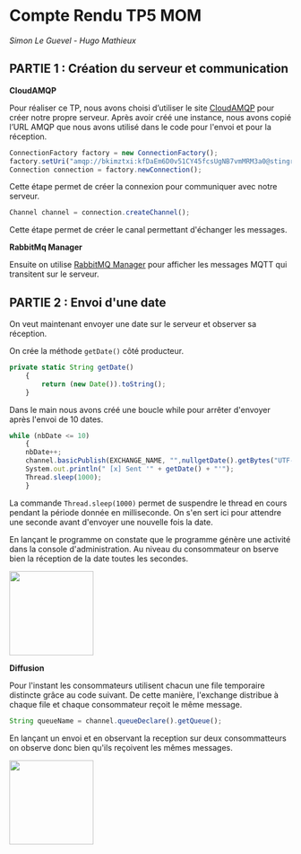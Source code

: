 # Compte Rendu TP5 MOM

*Simon Le Guevel* - 
*Hugo Mathieux*

## PARTIE 1 : Création du serveur et communication
**CloudAMQP**

Pour réaliser ce TP, nous avons choisi d’utiliser le site [CloudAMQP](https://www.cloudamqp.com/) pour créer notre propre serveur. Après avoir créé une instance, nous avons copié l’URL AMQP que nous avons utilisé dans le code pour l'envoi et pour la réception.

```jsx
ConnectionFactory factory = new ConnectionFactory();
factory.setUri("amqp://bkimztxi:kfDaEm6D0v51CY45fcsUgNB7vmMRM3a0@stingray.rmq.cloudamqp.com/bkimztxi");
Connection connection = factory.newConnection();
```
Cette étape permet de créer la connexion pour communiquer avec notre serveur.

```jsx
Channel channel = connection.createChannel();
```
Cette étape permet de créer le canal permettant d'échanger les messages.

**RabbitMq Manager**

Ensuite on utilise [RabbitMQ Manager](https://www.rabbitmq.com/) pour afficher les messages MQTT qui transitent sur le serveur.

## PARTIE 2 : Envoi d'une date

On veut maintenant envoyer une date sur le serveur et observer sa réception.

On crée la méthode `getDate()` côté producteur.
```jsx
private static String getDate()
    {
		return (new Date()).toString();
    }
```

Dans le main nous avons créé une boucle while pour arrêter d'envoyer après l'envoi de 10 dates.
```jsx
while (nbDate <= 10) 
    {
    nbDate++;
    channel.basicPublish(EXCHANGE_NAME, "",nullgetDate().getBytes("UTF-8"));
    System.out.println(" [x] Sent '" + getDate() + "'");
    Thread.sleep(1000);
    }
```
La commande `Thread.sleep(1000)` permet de suspendre le thread en cours pendant la période donnée en milliseconde. On s'en sert ici pour attendre une seconde avant d'envoyer une nouvelle fois la date.

En lançant le programme on constate que le programme génère une activité dans la console d'administration.
Au niveau du consommateur on bserve bien la réception de la date toutes les secondes.

<img src="https://user-images.githubusercontent.com/48157631/74085976-f67ddd80-4a7e-11ea-894c-f0f1f11ea6c3.PNG" height="150">

**Diffusion**

Pour l'instant les consommateurs utilisent chacun une file temporaire distincte grâce au code suivant. De cette manière, l'exchange distribue à chaque file et chaque consommateur reçoit le même message.

```jsx
String queueName = channel.queueDeclare().getQueue();
```

En lançant un envoi et en observant la reception sur deux consommatteurs on observe donc bien qu'ils reçoivent les mêmes messages.

<img src="https://user-images.githubusercontent.com/48157631/74086317-06e38780-4a82-11ea-965b-605d5ed7d1fa.PNG" height="150">
